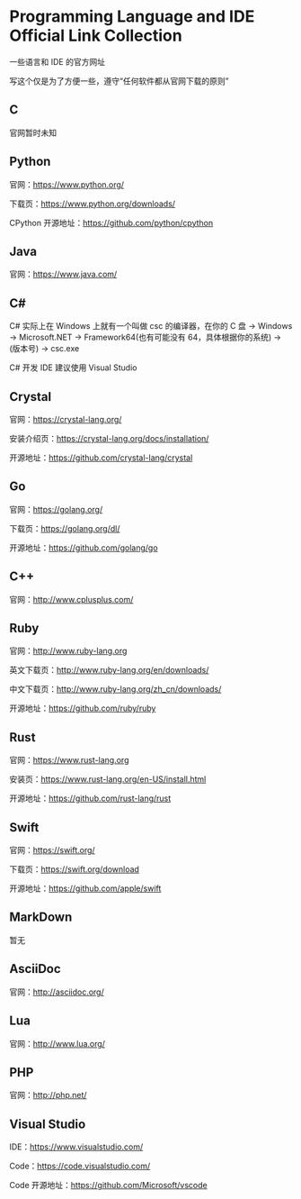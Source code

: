 # Programming Language and IDE Official Link Collection

一些语言和 IDE 的官方网址

写这个仅是为了方便一些，遵守“任何软件都从官网下载的原则”

## C

官网暂时未知

## Python

官网：https://www.python.org/

下载页：https://www.python.org/downloads/

CPython 开源地址：https://github.com/python/cpython

## Java

官网：https://www.java.com/

## C#

C# 实际上在 Windows 上就有一个叫做 csc 的编译器，在你的 C 盘 -> Windows -> Microsoft.NET -> Framework64(也有可能没有 64，具体根据你的系统) -> (版本号) -> csc.exe

C# 开发 IDE 建议使用 Visual Studio

## Crystal

官网：https://crystal-lang.org/

安装介绍页：https://crystal-lang.org/docs/installation/

开源地址：https://github.com/crystal-lang/crystal

## Go

官网：https://golang.org/

下载页：https://golang.org/dl/

开源地址：https://github.com/golang/go

## C++

官网：http://www.cplusplus.com/

## Ruby

官网：http://www.ruby-lang.org

英文下载页：http://www.ruby-lang.org/en/downloads/

中文下载页：http://www.ruby-lang.org/zh_cn/downloads/

开源地址：https://github.com/ruby/ruby

## Rust

官网：https://www.rust-lang.org

安装页：https://www.rust-lang.org/en-US/install.html

开源地址：https://github.com/rust-lang/rust

## Swift

官网：https://swift.org/

下载页：https://swift.org/download

开源地址：https://github.com/apple/swift

## MarkDown

暂无

## AsciiDoc

官网：http://asciidoc.org/

## Lua

官网：http://www.lua.org/

## PHP

官网：http://php.net/

## Visual Studio

IDE：https://www.visualstudio.com/

Code：https://code.visualstudio.com/

Code 开源地址：https://github.com/Microsoft/vscode
